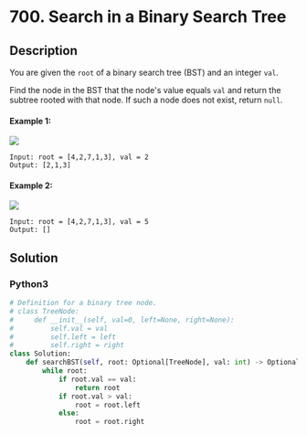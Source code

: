 # 700. Search in a Binary Search Tree

## Description
You are given the `root` of a binary search tree (BST) and an integer `val`.

Find the node in the BST that the node's value equals `val` and return the subtree rooted with that node. If such a node does not exist, return `null`.

#### Example 1:
![](https://assets.leetcode.com/uploads/2021/01/12/tree1.jpg)
```
Input: root = [4,2,7,1,3], val = 2
Output: [2,1,3]
```

#### Example 2:
![](https://assets.leetcode.com/uploads/2021/01/12/tree2.jpg)
```
Input: root = [4,2,7,1,3], val = 5
Output: []
```


## Solution

### Python3
```python
# Definition for a binary tree node.
# class TreeNode:
#     def __init__(self, val=0, left=None, right=None):
#         self.val = val
#         self.left = left
#         self.right = right
class Solution:
    def searchBST(self, root: Optional[TreeNode], val: int) -> Optional[TreeNode]:
        while root:
            if root.val == val:
                return root
            if root.val > val:
                root = root.left
            else:
                root = root.right
```